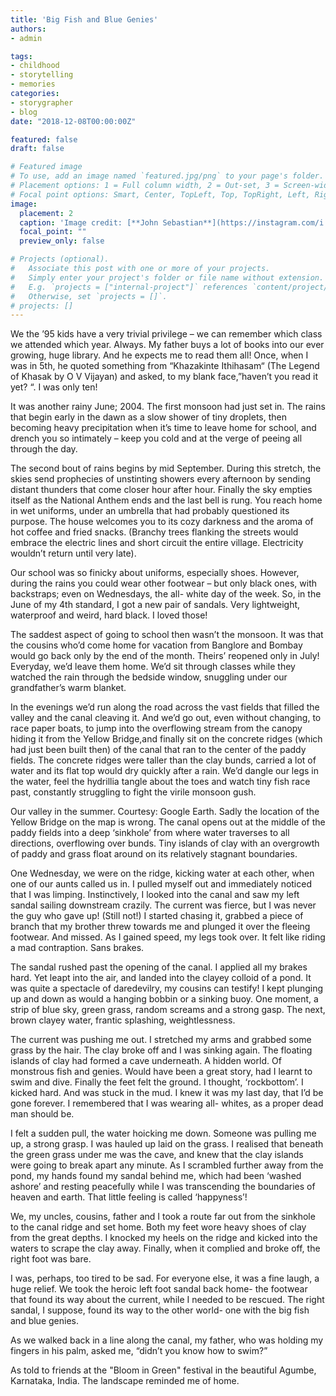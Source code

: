 ```yaml
---
title: 'Big Fish and Blue Genies'
authors: 
- admin

tags:
- childhood
- storytelling
- memories
categories:
- storygrapher
- blog
date: "2018-12-08T00:00:00Z"

featured: false
draft: false

# Featured image
# To use, add an image named `featured.jpg/png` to your page's folder.
# Placement options: 1 = Full column width, 2 = Out-set, 3 = Screen-width
# Focal point options: Smart, Center, TopLeft, Top, TopRight, Left, Right, BottomLeft, Bottom, BottomRight
image:
  placement: 2
  caption: 'Image credit: [**John Sebastian**](https://instagram.com/i.john.sebastian)'
  focal_point: ""
  preview_only: false

# Projects (optional).
#   Associate this post with one or more of your projects.
#   Simply enter your project's folder or file name without extension.
#   E.g. `projects = ["internal-project"]` references `content/project/deep-learning/index.md`.
#   Otherwise, set `projects = []`.
# projects: []
---
```


We the ’95 kids have a very trivial privilege – we can remember which class we attended which year. Always. My father buys a lot of books into our ever growing, huge library. And he expects me to read them all! Once, when I was in 5th, he quoted something from “Khazakinte Ithihasam“ (The Legend of Khasak by O V Vijayan) and asked, to my blank face,”haven’t you read it yet? “. I was only ten!

It was another rainy June; 2004. The first monsoon had just set in. The rains that begin early in the dawn as a slow shower of tiny droplets, then becoming heavy precipitation when it’s time to leave home for school, and drench you so intimately – keep you cold and at the verge of peeing all through the day.

The second bout of rains begins by mid September. During this stretch, the skies send prophecies of unstinting showers every afternoon by sending distant thunders that come closer hour after hour. Finally the sky empties itself as the National Anthem ends and the last bell is rung. You reach home in wet uniforms, under an umbrella that had probably questioned its purpose. The house welcomes you to its cozy darkness and the aroma of hot coffee and fried snacks. (Branchy trees flanking the streets would embrace the electric lines and short circuit the entire village. Electricity wouldn’t return until very late).



Our school was so finicky about uniforms, especially shoes. However, during the rains you could wear other footwear – but only black ones, with backstraps; even on Wednesdays, the all- white day of the week. So, in the June of my 4th standard, I got a new pair of sandals. Very lightweight, waterproof and weird, hard black. I loved those!

The saddest aspect of going to school then wasn’t the monsoon. It was that the cousins who’d come home for vacation from Banglore and Bombay would go back only by the end of the month. Theirs’ reopened only in July! Everyday, we’d leave them home. We’d sit through classes while they watched the rain through the bedside window, snuggling under our grandfather’s warm blanket.

In the evenings we’d run along the road across the vast fields that filled the valley and the canal cleaving it. And we’d go out, even without changing, to race paper boats, to jump into the overflowing stream from the canopy hiding it from the Yellow Bridge,and finally sit on the concrete ridges (which had just been built then) of the canal that ran to the center of the paddy fields. The concrete ridges were taller than the clay bunds, carried a lot of water and its flat top would dry quickly after a rain. We’d dangle our legs in the water, feel the hydrillia tangle about the toes and watch tiny fish race past, constantly struggling to fight the virile monsoon gush.


Our valley in the summer. Courtesy: Google Earth. Sadly the location of the Yellow Bridge on the map is wrong.
The canal opens out at the middle of the paddy fields into a deep ‘sinkhole’ from where water traverses to all directions, overflowing over bunds. Tiny islands of clay with an overgrowth of paddy and grass float around on its relatively stagnant boundaries.

One Wednesday, we were on the ridge, kicking water at each other, when one of our aunts called us in. I pulled myself out and immediately noticed that I was limping. Instinctively, I looked into the canal and saw my left sandal sailing downstream crazily. The current was fierce, but I was never the guy who gave up! (Still not!) I started chasing it, grabbed a piece of branch that my brother threw towards me and plunged it over the fleeing footwear. And missed. As I gained speed, my legs took over. It felt like riding a mad contraption. Sans brakes.

The sandal rushed past the opening of the canal. I applied all my brakes hard. Yet leapt into the air, and landed into the clayey colloid of a pond. It was quite a spectacle of daredevilry, my cousins can testify! I kept plunging up and down as would a hanging bobbin or a sinking buoy. One moment, a strip of blue sky, green grass, random screams and a strong gasp. The next, brown clayey water, frantic splashing, weightlessness.

The current was pushing me out. I stretched my arms and grabbed some grass by the hair. The clay broke off and I was sinking again. The floating islands of clay had formed a cave underneath. A hidden world. Of monstrous fish and genies. Would have been a great story, had I learnt to swim and dive. Finally the feet felt the ground. I thought, ‘rockbottom’. I kicked hard. And was stuck in the mud. I knew it was my last day, that I’d be gone forever. I remembered that I was wearing all- whites, as a proper dead man should be.



I felt a sudden pull, the water hoicking me down. Someone was pulling me up, a strong grasp. I was hauled up laid on the grass. I realised that beneath the green grass under me was the cave, and knew that the clay islands were going to break apart any minute. As I scrambled further away from the pond, my hands found my sandal behind me, which had been ‘washed ashore’ and resting peacefully while I was transcending the boundaries of heaven and earth. That little feeling is called ‘happyness’!

We, my uncles, cousins, father and I took a route far out from the sinkhole to the canal ridge and set home. Both my feet wore heavy shoes of clay from the great depths. I knocked my heels on the ridge and kicked into the waters to scrape the clay away. Finally, when it complied and broke off, the right foot was bare.

I was, perhaps, too tired to be sad. For everyone else, it was a fine laugh, a huge relief. We took the heroic left foot sandal back home- the footwear that found its way about the current, while I needed to be rescued. The right sandal, I suppose, found its way to the other world- one with the big fish and blue genies.

As we walked back in a line along the canal, my father, who was holding my fingers in his palm, asked me, “didn’t you know how to swim?”



As told to friends at the "Bloom in Green" festival in the beautiful Agumbe, Karnataka, India. The landscape reminded me of home.